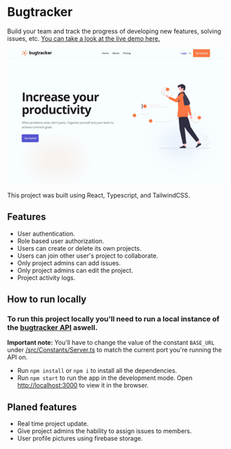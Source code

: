 # Bugtracker

Build your team and track the progress of developing new features, solving issues, etc. [You can take a look at the live demo here.](https://www.bugtracker.tk/)

![thumbnail](/public/static/images/thumbnail.jpg)

This project was built using React, Typescript, and TailwindCSS.

## Features

- User authentication.
- Role based user authorization.
- Users can create or delete its own projects.
- Users can join other user's project to collaborate.
- Only project admins can add issues.
- Only project admins can edit the project.
- Project activity logs.

## How to run locally

### To run this project locally you'll need to run a local instance of the [bugtracker API](https://github.com/Quibble7s/bugtracker-server) aswell.

**Important note:** You'll have to change the value of the constant `BASE_URL` under [/src/Constants/Server.ts](/src/Constants/Server.ts) to match the current port you're running the API on.

- Run `npm install` or `npm i` to install all the dependencies.
- Run `npm start` to run the app in the development mode. Open [http://localhost:3000](http://localhost:3000) to view it in the browser.

## Planed features

- Real time project update.
- Give project admins the hability to assign issues to members.
- User profile pictures using firebase storage.
